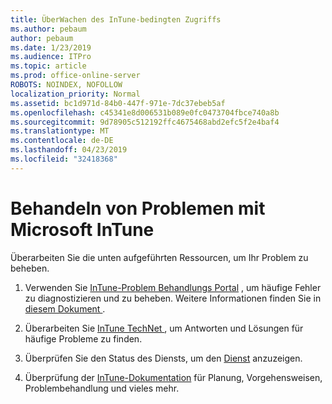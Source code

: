 ```yaml
---
title: ÜberWachen des InTune-bedingten Zugriffs
ms.author: pebaum
author: pebaum
ms.date: 1/23/2019
ms.audience: ITPro
ms.topic: article
ms.prod: office-online-server
ROBOTS: NOINDEX, NOFOLLOW
localization_priority: Normal
ms.assetid: bc1d971d-84b0-447f-971e-7dc37ebeb5af
ms.openlocfilehash: c45341e8d006531b089e0fc0473704fbce740a8b
ms.sourcegitcommit: 9d78905c512192ffc4675468abd2efc5f2e4baf4
ms.translationtype: MT
ms.contentlocale: de-DE
ms.lasthandoff: 04/23/2019
ms.locfileid: "32418368"
---
```

# <a name="troubleshoot-issues-with-microsoft-intune"></a>Behandeln von Problemen mit Microsoft InTune

Überarbeiten Sie die unten aufgeführten Ressourcen, um Ihr Problem zu beheben.
  
1. Verwenden Sie [InTune-Problem Behandlungs Portal](https://devicemanagement.microsoft.com/#blade/Microsoft_Intune_DeviceSettings/TroubleshootBlade) , um häufige Fehler zu diagnostizieren und zu beheben. Weitere Informationen finden Sie in [diesem Dokument ](https://docs.microsoft.com/intune/help-desk-operators).
    
2. Überarbeiten Sie [InTune TechNet ](https://social.technet.microsoft.com/forums/home?forum=microsoftintuneprod), um Antworten und Lösungen für häufige Probleme zu finden.
    
3. Überprüfen Sie den Status des Diensts, um den [Dienst](https://portal.office.com/AdminPortal/Home#/servicehealth) anzuzeigen. 
    
4. Überprüfung der [InTune-Dokumentation](https://docs.microsoft.com/intune/) für Planung, Vorgehensweisen, Problembehandlung und vieles mehr. 
    

